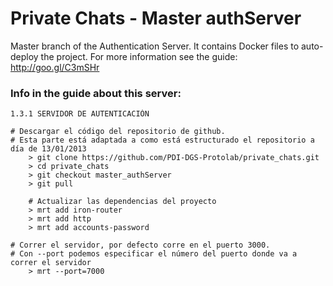 Private Chats - Master authServer
=================================
Master branch of the Authentication Server. It contains Docker files to auto-deploy the project.
For more information see the guide: http://goo.gl/C3mSHr
### Info in the guide about this server:
	1.3.1 SERVIDOR DE AUTENTICACIÓN

	# Descargar el código del repositorio de github.
	# Esta parte está adaptada a como está estructurado el repositorio a día de 13/01/2013
		> git clone https://github.com/PDI-DGS-Protolab/private_chats.git
		> cd private_chats
		> git checkout master_authServer
		> git pull
	
		# Actualizar las dependencias del proyecto
		> mrt add iron-router
		> mrt add http
		> mrt add accounts-password

	# Correr el servidor, por defecto corre en el puerto 3000.
	# Con --port podemos especificar el número del puerto donde va a correr el servidor
		> mrt --port=7000
